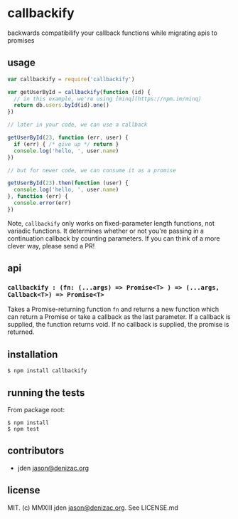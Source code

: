 # callbackify
backwards compatibilify your callback functions while migrating apis to promises

## usage
```js
var callbackify = require('callbackify')

var getUserById = callbackify(function (id) {
  // in this example, we're using [minq](https://npm.im/minq)
  return db.users.byId(id).one()
})

// later in your code, we can use a callback

getUserById(23, function (err, user) {
  if (err) { /* give up */ return }
  console.log('hello, ', user.name)
})

// but for newer code, we can consume it as a promise

getUserById(23).then(function (user) {
  console.log('hello, ', user.name)
}, function (err) {
  console.error(err)
})

```
Note, `callbackify` only works on fixed-parameter length functions, not variadic functions. It determines whether or not you're passing in a continuation callback by counting parameters. If you can think of a more clever way, please send a PR!

## api

### `callbackify : (fn: (...args) => Promise<T> ) => (...args, Callback<T>) => Promise<T>`

Takes a Promise-returning function `fn` and returns a new function which can return a Promise or take a callback as the last parameter. If a callback is supplied, the function returns void. If no callback is supplied, the promise is returned.

## installation

    $ npm install callbackify


## running the tests

From package root:

    $ npm install
    $ npm test


## contributors

- jden <jason@denizac.org>


## license

MIT. (c) MMXIII jden <jason@denizac.org>. See LICENSE.md
